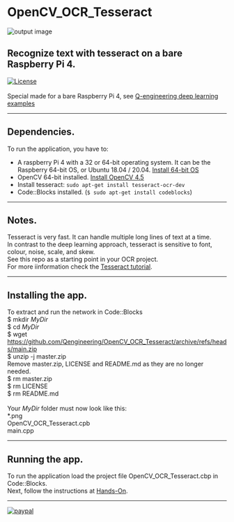 # OpenCV_OCR_Tesseract
![output image]( https://qengineering.eu/github/OpenCV_Tes_1.png )
## Recognize text with tesseract on a bare Raspberry Pi 4. <br/>
[![License](https://img.shields.io/badge/License-BSD%203--Clause-blue.svg)](https://opensource.org/licenses/BSD-3-Clause)<br/><br/>
Special made for a bare Raspberry Pi 4, see [Q-engineering deep learning examples](https://qengineering.eu/deep-learning-examples-on-raspberry-32-64-os.html)

------------

## Dependencies.
To run the application, you have to:
- A raspberry Pi 4 with a 32 or 64-bit operating system. It can be the Raspberry 64-bit OS, or Ubuntu 18.04 / 20.04. [Install 64-bit OS](https://qengineering.eu/install-raspberry-64-os.html) <br/>
- OpenCV 64-bit installed. [Install OpenCV 4.5](https://qengineering.eu/install-opencv-4.5-on-raspberry-64-os.html) <br/>
- Install tesseract: `sudo apt-get install tesseract-ocr-dev`
- Code::Blocks installed. (```$ sudo apt-get install codeblocks```)


------------

## Notes.
Tesseract is very fast. It can handle multiple long lines of text at a time.<br> 
In contrast to the deep learning approach, tesseract is sensitive to font, colour, noise, scale, and skew.<br>
See this repo as a starting point in your OCR project.<br>
For more iinformation check the [Tesseract tutorial](https://tesseract-ocr.github.io/). 

------------

## Installing the app.
To extract and run the network in Code::Blocks <br/>
$ mkdir *MyDir* <br/>
$ cd *MyDir* <br/>
$ wget https://github.com/Qengineering/OpenCV_OCR_Tesseract/archive/refs/heads/main.zip <br/>
$ unzip -j master.zip <br/>
Remove master.zip, LICENSE and README.md as they are no longer needed. <br/> 
$ rm master.zip <br/>
$ rm LICENSE <br/>
$ rm README.md <br/> <br/>
Your *MyDir* folder must now look like this: <br/> 
*.png <br/>
OpenCV_OCR_Tesseract.cpb <br/>
main.cpp <br/>

------------

## Running the app.
To run the application load the project file OpenCV_OCR_Tesseract.cbp in Code::Blocks.<br/> 
Next, follow the instructions at [Hands-On](https://qengineering.eu/deep-learning-examples-on-raspberry-32-64-os.html#HandsOn).

------------

[![paypal](https://qengineering.eu/images/TipJarSmall4.png)](https://www.paypal.com/cgi-bin/webscr?cmd=_s-xclick&hosted_button_id=CPZTM5BB3FCYL) 
